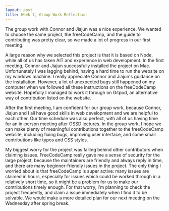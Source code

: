 ```yaml
---
layout: post
title: Week 7, Group Work Reflection
---
```






The group work with Connor and Jiajun was a nice experience. We wanted to choose the same project, the freeCodeCamp, and the guide to contributing was pretty clear, so we made a lot of progress in our first meeting. <!--more-->

A large reason why we selected this project is that it is based on Node, while all of us has taken AIT and experience in web development. In the first meeting, Connor and Jiajun successfully installed the project on Mac. Unfortunately I was lagging behind, having a hard time to run the website on my windows machine. I really appreciate Connor and Jiajun's guidance on the installation. However, a lot of unexpected bugs still happened on my computer when we followed all these instructions on the freeCodeCamp website. Hopefully I managed to work it through on Gitpod, an alternative way of contribution listed on the website.

After the first meeting, I am confident for our group work, because Connor, Jiajun and I all have good skills in web development and we are helpful to each other. Our time schedule was also perfect, with all of us having time for an in-person meeting after OSSD lectures. In the group work, I hope we can make plenty of meaningful contributions together to the freeCodeCamp website, including fixing bugs, improving user interface, and some small contributions like typos and CSS styles.

My biggest worry for the project was falling behind other contributors when claiming issues. FreeCodeCamp really gave me a sense of security for the large project, because the maintainers are friendly and always reply in time, and there are many beginner-friendly issues in the project. The only thing I worried about is that freeCodeCamp is super active: many issues are claimed in hours, especially for issues which could be worked through in a relatively short time, so it might be a problem for us to make our contributions timely enough. For that worry, I'm planning to check the project frequently, and claim a issue immediately when I find it to be solvable. We would make a more detailed plan for our next meeting on the Wednesday after spring break.
